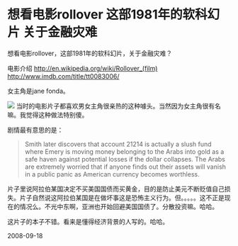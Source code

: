 # 想看电影rollover 这部1981年的软科幻片 关于金融灾难

想看电影rollover，这部1981年的软科幻片，关于金融灾难？

电影介绍
http://en.wikipedia.org/wiki/Rollover_(film)
http://www.imdb.com/title/tt0083006/

女主角是jane fonda。

![](http://upload.wikimedia.org/wikipedia/en/thumb/c/c0/48465.1020.A.jpg/200px-48465.1020.A.jpg)
当时的电影片子都喜欢男女主角很亲热的这种噱头。当然因为女主角很有名嘛。我觉得这种做法特别傻。


剧情最有意思的是：

> Smith later discovers that account 21214 is actually a slush fund where Emery is moving money belonging to the Arabs into gold as a safe haven against potential losses if the dollar collapses. The Arabs are extremely worried that if anyone finds out their assets will vanish in a public panic as American currency becomes worthless.

片子里说阿拉伯某国决定不买美国国债而买黄金，目的是防止美元不断贬值自己损失。片子自然说这阿拉伯某国是在做坏事这是恐怖主义行为。但。。。。。这不正是现在的情况么。不光中东啊，亚洲也开始回避美国国债了。分散投资嘛。哈哈。

这片子的本子不错。看来是懂得经济背景的人写的。哈哈。



2008-09-18